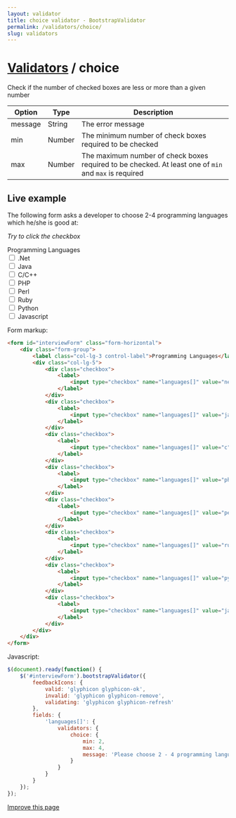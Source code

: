 ```yaml
---
layout: validator
title: choice validator - BootstrapValidator
permalink: /validators/choice/
slug: validators
---
```


# <a href="/validators/">Validators</a> / choice

Check if the number of checked boxes are less or more than a given number

Option  | Type   | Description
--------|--------|------------
message | String | The error message
min     | Number | The minimum number of check boxes required to be checked
max     | Number | The maximum number of check boxes required to be checked. At least one of ```min``` and ```max``` is required

## Live example

The following form asks a developer to choose 2-4 programming languages which he/she is good at:

_Try to click the checkbox_

<form id="interviewForm" class="form-horizontal">
    <div class="form-group">
        <label class="col-lg-3 control-label">Programming Languages</label>
        <div class="col-lg-5">
            <div class="checkbox">
                <label>
                    <input type="checkbox" name="languages[]" value="net" /> .Net
                </label>
            </div>
            <div class="checkbox">
                <label>
                    <input type="checkbox" name="languages[]" value="java" /> Java
                </label>
            </div>
            <div class="checkbox">
                <label>
                    <input type="checkbox" name="languages[]" value="c" /> C/C++
                </label>
            </div>
            <div class="checkbox">
                <label>
                    <input type="checkbox" name="languages[]" value="php" /> PHP
                </label>
            </div>
            <div class="checkbox">
                <label>
                    <input type="checkbox" name="languages[]" value="perl" /> Perl
                </label>
            </div>
            <div class="checkbox">
                <label>
                    <input type="checkbox" name="languages[]" value="ruby" /> Ruby
                </label>
            </div>
            <div class="checkbox">
                <label>
                    <input type="checkbox" name="languages[]" value="python" /> Python
                </label>
            </div>
            <div class="checkbox">
                <label>
                    <input type="checkbox" name="languages[]" value="javascript" /> Javascript
                </label>
            </div>
        </div>
    </div>
</form>

Form markup:

```html
<form id="interviewForm" class="form-horizontal">
    <div class="form-group">
        <label class="col-lg-3 control-label">Programming Languages</label>
        <div class="col-lg-5">
            <div class="checkbox">
                <label>
                    <input type="checkbox" name="languages[]" value="net" /> .Net
                </label>
            </div>
            <div class="checkbox">
                <label>
                    <input type="checkbox" name="languages[]" value="java" /> Java
                </label>
            </div>
            <div class="checkbox">
                <label>
                    <input type="checkbox" name="languages[]" value="c" /> C/C++
                </label>
            </div>
            <div class="checkbox">
                <label>
                    <input type="checkbox" name="languages[]" value="php" /> PHP
                </label>
            </div>
            <div class="checkbox">
                <label>
                    <input type="checkbox" name="languages[]" value="perl" /> Perl
                </label>
            </div>
            <div class="checkbox">
                <label>
                    <input type="checkbox" name="languages[]" value="ruby" /> Ruby
                </label>
            </div>
            <div class="checkbox">
                <label>
                    <input type="checkbox" name="languages[]" value="python" /> Python
                </label>
            </div>
            <div class="checkbox">
                <label>
                    <input type="checkbox" name="languages[]" value="javascript" /> Javascript
                </label>
            </div>
        </div>
    </div>
</form>
```

Javascript:

```javascript
$(document).ready(function() {
    $('#interviewForm').bootstrapValidator({
        feedbackIcons: {
            valid: 'glyphicon glyphicon-ok',
            invalid: 'glyphicon glyphicon-remove',
            validating: 'glyphicon glyphicon-refresh'
        },
        fields: {
            'languages[]': {
                validators: {
                    choice: {
                        min: 2,
                        max: 4,
                        message: 'Please choose 2 - 4 programming languages you are good at'
                    }
                }
            }
        }
    });
});
```

<a href="https://github.com/nghuuphuoc/bootstrapvalidator/edit/gh-pages/validators/choice.md" class="btn btn-info">Improve this page</a>

<script>
$(document).ready(function() {
    $('#interviewForm').bootstrapValidator({
        feedbackIcons: {
            valid: 'glyphicon glyphicon-ok',
            invalid: 'glyphicon glyphicon-remove',
            validating: 'glyphicon glyphicon-refresh'
        },
        fields: {
            'languages[]': {
                validators: {
                    choice: {
                        min: 2,
                        max: 4,
                        message: 'Please choose 2 - 4 programming languages you are good at'
                    }
                }
            }
        }
    });
});
</script>